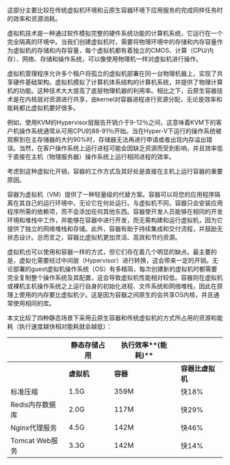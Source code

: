 这部分主要比较在传统虚拟机环境和云原生容器环境下应用服务的完成同样任务时的效率和资源消耗。

虚拟机技术是一种通过软件模拟完整的硬件系统功能的计算机系统，它运行在一个完全隔离的环境中。当我们创建虚拟机时，需要将物理环境中的存储和内存容量作为虚拟机的存储和内存容量，每个虚拟机都有着独立的CMOS、计算（CPU/内存）、网络、存储和操作系统，可以像使用物理机一样对虚拟机进行操作。

虚拟机管理程序允许多个租户将孤立的虚拟机部署在同一台物理机器上，实现了共享硬件基础架构。虚拟机模拟了计算机体系结构的计算机系统，并提供了物理计算机的功能。这种技术大大提高了底层物理机器的利用率。相比之下，云原生容器技术是在内核层对资源进行共享，由kernel对容器进程进行资源分配，无论是效率和能耗都比虚拟机要好很多。

例如，使用KVM的Hypervisor层报告开销介于9-12％之间，这意味着KVM下的客户机操作系统通常从可用CPU的88-91％开始。当在Hyper-V下运行的操作系统被观察到在主存储器的大约90%时，存储器无法再进行申请或者出现内存溢出错误。当然，在客户操作系统上运行进程可能会因缺乏资源而受到影响，并且效率低于直接在主机（物理服务器）操作系统上运行相同进程的效率。

考虑到这种虚拟化开销，容器的工作方式及其好处是直接在主机上运行容器的重要原因。

容器为虚拟机（VM）提供了一种轻量级的代替方案。容器可以将您的应用程序隔离在其自己的运行环境中，无论它在何处运行。与虚拟机不同，容器只会安装应用程序所需的依赖项，而不会添加任何其他东西。容器使开发人员能够在相同的开发环境和堆栈中工作，并能够在容器中进行开发，而无需构建和运行虚拟机，因为它提供了独立的网络堆栈和存储。此外，容器有助于持续集成和交付流程，并鼓励无状态设计。总而言之，容器比虚拟机更加灵活、高效和节约资源。

虚拟机也可以使用和容器一样的方式，但它们存在着几个明显的缺点。最主要的是，虚拟化需要经过中间层（Hypervisor）进行转换，这会带来一定的开销。无论部署的guest虚拟机操作系统（OS）有多精简，每次创建新的虚拟机时都需要完全复制整个操作系统及其配置，这会导致虚拟机性能相对较低。容器则在虚拟机或裸机主机操作系统之上运行自身的初始化进程、文件系统和网络堆栈，因此在原理上使用的内存要比虚拟机少。这是因为容器之间原生的会共享OS内核，并且通常使用相同的库。

本文比较了四种静态场景下采用云原生容器和传统虚拟机的方式所占用的资源和能耗（执行速度越快相对能耗就会越低）：

|                 | **静态存储占用** | **执行效率****(能耗)** |                  |
| --------------- | ---------------- | ---------------------- | ---------------- |
|                 | **虚拟机**       | **容器**               | **容器比虚拟机** |
| 标准压缩        | 1.5G             | 359M                   | 快18%            |
| Redis内存数据库 | 2.0G             | 117M                   | 快29%            |
| Nginx代理服务   | 4.5G             | 142M                   | 快46%            |
| Tomcat Web服务  | 3.3G             | 142M                   | 快14%            |